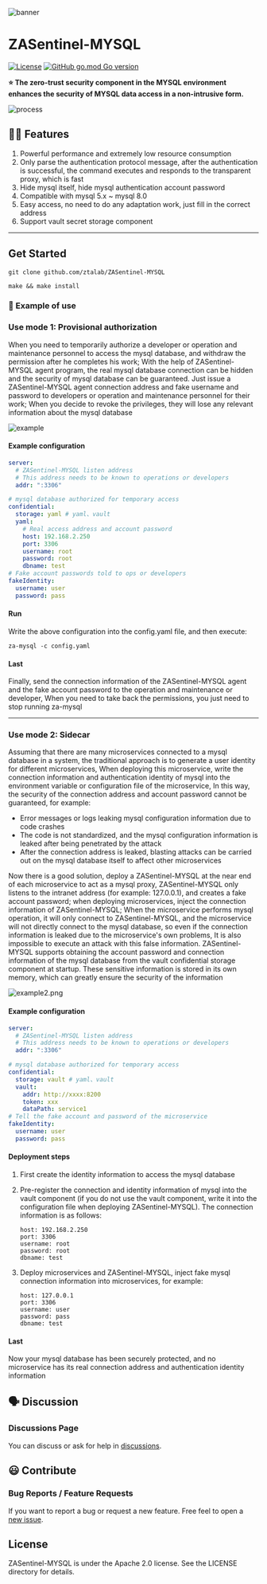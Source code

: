 ![banner](./docs/logo.png)
# ZASentinel-MYSQL
[![License](https://img.shields.io/badge/License-Apache%202.0-blue.svg)](https://opensource.org/licenses/Apache-2.0) [![GitHub go.mod Go version](https://img.shields.io/github/go-mod/go-version/ztalab/ZASentinel-MYSQL)](https://github.com/ztalab/ZASentinel-MYSQL/blob/master/go.mod)



**⭐ The zero-trust security component in the MYSQL environment enhances the security of MYSQL data access in a non-intrusive form.**



![process](./docs/process.png)

## 💪🏻 Features
1. Powerful performance and extremely low resource consumption
2. Only parse the authentication protocol message, after the authentication is successful, the command executes and responds to the transparent proxy, which is fast
3. Hide mysql itself, hide mysql authentication account password
4. Compatible with mysql 5.x ~ mysql 8.0
5. Easy access, no need to do any adaptation work, just fill in the correct address
6. Support vault secret storage component
----



## Get Started

```shell
git clone github.com/ztalab/ZASentinel-MYSQL

make && make install
```



### 👋 Example of use 

### Use mode 1: Provisional authorization
When you need to temporarily authorize a developer or operation and maintenance personnel to access the mysql database, and withdraw the permission after he completes his work;
With the help of ZASentinel-MYSQL agent program, the real mysql database connection can be hidden and the security of mysql database can be guaranteed.
Just issue a ZASentinel-MYSQL agent connection address and fake username and password to developers or operation and maintenance personnel for their work;
When you decide to revoke the privileges, they will lose any relevant information about the mysql database


![example](./docs/example1.png)

#### Example configuration 

```yaml
server:
  # ZASentinel-MYSQL listen address
  # This address needs to be known to operations or developers
  addr: ":3306"

# mysql database authorized for temporary access
confidential:
  storage: yaml # yaml、vault
  yaml:
    # Real access address and account password
    host: 192.168.2.250
    port: 3306
    username: root
    password: root
    dbname: test
# Fake account passwords told to ops or developers
fakeIdentity:
  username: user
  password: pass
```

#### Run
Write the above configuration into the config.yaml file, and then execute:

```shell
za-mysql -c config.yaml
```


#### Last
Finally, send the connection information of the ZASentinel-MYSQL agent and the fake account 
password to the operation and maintenance or developer,
When you need to take back the permissions, you just need to stop running za-mysql

----


### Use mode 2: Sidecar
Assuming that there are many microservices connected to a mysql database in a system, 
the traditional approach is to generate a user identity for different microservices,
When deploying this microservice, write the connection information and authentication 
identity of mysql into the environment variable or configuration file of the microservice,
In this way, the security of the connection address and account password cannot be guaranteed, 
for example:
- Error messages or logs leaking mysql configuration information due to code crashes
- The code is not standardized, and the mysql configuration information is leaked after being penetrated by the attack
- After the connection address is leaked, blasting attacks can be carried out on the mysql database itself to affect other microservices

Now there is a good solution, deploy a ZASentinel-MYSQL at the near end of each microservice to act as a mysql proxy, ZASentinel-MYSQL only listens to the intranet address (for example: 127.0.0.1), and creates a fake account password; when deploying microservices, inject the connection information of ZASentinel-MYSQL; When the microservice performs mysql operation, it will only connect to ZASentinel-MYSQL, and the microservice will not directly connect to the mysql database, so even if the connection information is leaked due to the microservice's own problems, It is also impossible to execute an attack with this false information. ZASentinel-MYSQL supports obtaining the account password and connection information of the mysql database from the vault confidential storage component at startup. These sensitive information is stored in its own memory, which can greatly ensure the security of the information

![example2.png](./docs/example2.png)

#### Example configuration

```yaml
server:
  # ZASentinel-MYSQL listen address
  # This address needs to be known to operations or developers
  addr: ":3306"

# mysql database authorized for temporary access
confidential:
  storage: vault # yaml、vault
  vault:
    addr: http://xxxx:8200
    token: xxx
    dataPath: service1
# Tell the fake account and password of the microservice
fakeIdentity:
  username: user
  password: pass
```

#### Deployment steps
1. First create the identity information to access the mysql database

2. Pre-register the connection and identity information of mysql into the vault component (if you do not use the vault component, write it into the configuration file when deploying ZASentinel-MYSQL). The connection information is as follows:

   ```shell
   host: 192.168.2.250
   port: 3306
   username: root
   password: root
   dbname: test
   ```
3. Deploy microservices and ZASentinel-MYSQL, inject fake mysql connection information into microservices, for example:

   ```shell
   host: 127.0.0.1
   port: 3306
   username: user
   password: pass
   dbname: test
   ```

   

#### Last
Now your mysql database has been securely protected, and no microservice has its real connection address and authentication identity information



## 🗣️ Discussion

### Discussions Page

You can discuss or ask for help in [discussions](https://github.com/ztalab/ZASentinel-MYSQL).



## 😃 Contribute

### Bug Reports / Feature Requests
If you want to report a bug or request a new feature. Free feel to open a [new issue](https://github.com/ztalab/ZASentinel-MYSQL/issues).




## License

ZASentinel-MYSQL is under the Apache 2.0 license. See the LICENSE directory for details.